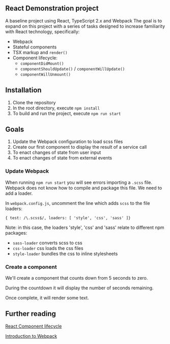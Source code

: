 ## React Demonstration project

A baseline project using React, TypeScript 2.x and Webpack
The goal is to expand on this project with a series of tasks designed to increase familiarity with React technology, specifically:

* Webpack
* Stateful components
* TSX markup and `render()`
* Component lifecycle:
  * `componentDidMount()`
  * `componentShouldUpdate()` / `componentWillUpdate()`
  * `componentWillUnmount()`

## Installation

1. Clone the repository
2. In the root directory, execute `npm install`
3. To build and run the project, execute `npm run start`

## Goals

1. Update the Webpack configuration to load scss files
2. Create our first component to display the result of a service call
3. To enact changes of state from user input
4. To enact changes of state from external events

### Update Webpack

When running `npm run start` you will see errors importing a `.scss` file.
Webpack does not know how to compile and package this file. We need to add a loader.

In `webpack.config.js`, uncomment the line which adds `scss` to the file loaders:

```
{ test: /\.scss$/, loaders: [ 'style', 'css', 'sass' ]}
```

Note: in this case, the loaders 'style', 'css' and 'sass' relate to different
npm packages:
* `sass-loader` converts scss to css
* `css-loader` css loads the css files
* `style-loader` bundles the css to inline stylesheets

### Create a component

We'll create a component that counts down from 5 seconds to zero.

During the countdown it will display the number of seconds remaining.

Once complete, it will render some text.

## Further reading

[React Component lifecycle](https://facebook.github.io/react/docs/react-component.html)

[Introduction to Webpack](https://webpack.js.org/concepts/)